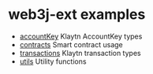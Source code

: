 # web3j-ext examples

- [accountKey](./accountKey) Klaytn AccountKey types
- [contracts](./contracts) Smart contract usage
- [transactions](./transactions) Klaytn transaction types
- [utils](./utils) Utility functions
